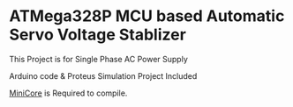 # ATMega328P MCU based Automatic Servo Voltage Stablizer
This Project is for Single Phase AC Power Supply

Arduino code & Proteus Simulation Project Included

[MiniCore](https://github.com/MCUdude/MiniCore) is Required to compile.
